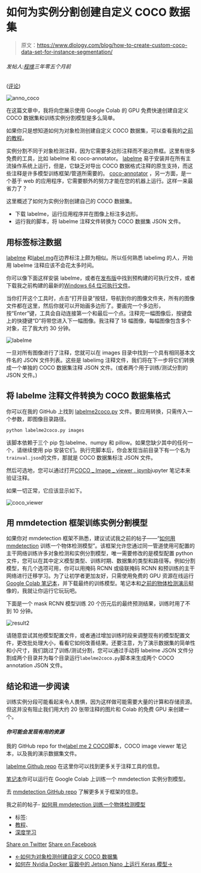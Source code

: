 # 如何为实例分割创建自定义 COCO 数据集

> 原文：<https://www.dlology.com/blog/how-to-create-custom-coco-data-set-for-instance-segmentation/>

###### 发帖人:[程维](/blog/author/Chengwei/)三年零五个月前

([评论](/blog/how-to-create-custom-coco-data-set-for-instance-segmentation/#disqus_thread))

![anno_coco](img/15b26989c29e75e0d9302eb24d40b04d.png)

在这篇文章中，我将向您展示使用 Google Colab 的 GPU 免费快速创建自定义 COCO 数据集和训练实例分割模型是多么简单。

如果你只是想知道如何为对象检测创建自定义 COCO 数据集，可以查看我的[之前的教程](https://www.dlology.com/blog/how-to-create-custom-coco-data-set-for-object-detection/)。

实例分割不同于对象检测注释，因为它需要多边形注释而不是边界框。这里有很多免费的工具，比如 labelme 和 coco-annotator。 [labelme](https://github.com/wkentaro/labelme) 易于安装并在所有主流操作系统上运行，但是，它缺乏对导出 COCO 数据格式注释的原生支持，而这些注释是许多模型训练框架/管道所需要的。 [coco-annotator](https://github.com/jsbroks/coco-annotator) ，另一方面，是一个基于 web 的应用程序，它需要额外的努力才能在您的机器上运行。这样一来最省力了？

这里概述了如何为实例分割创建自己的 COCO 数据集。

*   下载 labelme，运行应用程序并在图像上标注多边形。
*   运行我的脚本，将 labelme 注释文件转换为 COCO 数据集 JSON 文件。

## 用标签标注数据

[labelme](https://github.com/wkentaro/labelme) 和[label mg](https://github.com/tzutalin/labelImg)在边界标注上颇为相似。所以任何熟悉 labelimg 的人，开始用 labelme 注释应该不会花太多时间。

你可以像下面这样安装 labelme，或者在[发布版](https://github.com/wkentaro/labelme/releases/tag/v3.14.2)中找到预构建的可执行文件，或者下载我之前构建的最新的[Windows 64 位可执行文件](https://github.com/Tony607/labelme2coco/releases/download/V0.1/labelme.exe)。

当你打开这个工具时，点击“打开目录”按钮，导航到你的图像文件夹，所有的图像文件都在这里，然后你就可以开始画多边形了。要画完一个多边形，按“Enter”键，工具会自动连接第一个和最后一个点。注释完一幅图像后，按键盘上的快捷键“D”将带您进入下一幅图像。我注释了 18 幅图像，每幅图像包含多个对象，花了我大约 30 分钟。

![labelme](img/b8a119989df29e48c1c755e3f3369a5e.png)

一旦对所有图像进行了注释，您就可以在 images 目录中找到一个具有相同基本文件名的 JSON 文件列表。这些是 labelimg 注释文件，我们将在下一步将它们转换成一个单独的 COCO 数据集注释 JSON 文件。(或者两个用于训练/测试分割的 JSON 文件。)

## 将 labelme 注释文件转换为 COCO 数据集格式

你可以在我的 GitHub 上找到 [labelme2coco.py](https://github.com/Tony607/labelme2coco/blob/master/labelme2coco.py) 文件。要应用转换，只需传入一个参数，即图像目录路径。

```py
python labelme2coco.py images
```

该脚本依赖于三个 pip 包:labelme、numpy 和 pillow。如果您缺少其中的任何一个，请继续使用 pip 安装它们。执行完脚本后，你会发现当前目录下有一个名为`trainval.json`的文件，那就是 COCO 数据集标注 JSON 文件。

然后可选地，您可以通过打开[COCO _ Image _ viewer . ipynb](https://github.com/Tony607/labelme2coco/blob/master/COCO_Image_Viewer.ipynb)jupyter 笔记本来验证注释。

如果一切正常，它应该显示如下。

![coco_viewer](img/5e9aebf1a1484aa0ff8a106edb2d0ef0.png)

## 用 mmdetection 框架训练实例分割模型

如果你对 mmdetection 框架不熟悉，建议试试我之前的帖子——“[如何用 mmdetection](https://www.dlology.com/blog/how-to-train-an-object-detection-model-with-mmdetection/) 训练一个物体检测模型”。该框架允许您通过同一管道使用可配置的主干网络训练许多对象检测和实例分割模型，唯一需要修改的是模型配置 python 文件，您可以在其中定义模型类型、训练时期、数据集的类型和路径等。例如分割模型，有几个选项可用，你可以用掩码 RCNN 或级联掩码 RCNN 和预训练的主干网络进行迁移学习。为了让初学者更加友好，只需使用免费的 GPU 资源在线运行[Google Colab 笔记本](https://colab.research.google.com/github/Tony607/mmdetection_instance_segmentation_demo/blob/master/mmdetection_train_custom_coco_data_segmentation.ipynb)，并下载最终的训练模型。笔记本和[之前的物体检测演示](https://github.com/Tony607/mmdetection_object_detection_demo/blob/master/mmdetection_train_custom_coco_data.ipynb)挺像的，我就让你运行它玩玩吧。

下面是一个 mask RCNN 模型训练 20 个历元后的最终预测结果，训练时用了不到 10 分钟。

![result2](img/79430a51880c0f14b7c5b783fadcfce6.png)

请随意尝试其他模型配置文件，或者通过增加训练时段来调整现有的模型配置文件，更改批处理大小，看看它如何改善结果。还要注意，为了演示数据集的简单性和小尺寸，我们跳过了训练/测试分割，您可以通过手动将 labelme JSON 文件分割成两个目录并为每个目录运行`labelme2coco.py`脚本来生成两个 COCO annotation JSON 文件。

## 结论和进一步阅读

训练实例分段可能看起来令人畏惧，因为这样做可能需要大量的计算和存储资源。但这并没有阻止我们用大约 20 张带注释的图片和 Colab 的免费 GPU 来创建一个。

#### *你可能会发现有用的资源*

我的 GitHub repo for the[label me 2 COCO](https://github.com/Tony607/labelme2coco)脚本，COCO image viewer 笔记本，以及我的演示数据集文件。

[labelme Github repo](https://github.com/wkentaro/labelme) 在这里你可以找到更多关于注释工具的信息。

[笔记本](https://github.com/Tony607/mmdetection_instance_segmentation_demo/blob/master/mmdetection_train_custom_coco_data_segmentation.ipynb)你可以运行在 Google Colab 上训练一个 mmdetection 实例分割模型。

去 [mmdetection GitHub repo](https://github.com/open-mmlab/mmdetection) 了解更多关于框架的信息。

我之前的帖子- [如何用 mmdetection 训练一个物体检测模型](https://www.dlology.com/blog/how-to-create-custom-coco-data-set-for-object-detection/)

*   标签:
*   [教程](/blog/tag/tutorial/)、
*   [深度学习](/blog/tag/deep-learning/)

[Share on Twitter](https://twitter.com/intent/tweet?url=https%3A//www.dlology.com/blog/how-to-create-custom-coco-data-set-for-instance-segmentation/&text=How%20to%20create%20custom%20COCO%20data%20set%20for%20instance%20segmentation) [Share on Facebook](https://www.facebook.com/sharer/sharer.php?u=https://www.dlology.com/blog/how-to-create-custom-coco-data-set-for-instance-segmentation/)

*   [←如何为对象检测创建自定义 COCO 数据集](/blog/how-to-create-custom-coco-data-set-for-object-detection/)
*   [如何在 Nvidia Docker 容器中的 Jetson Nano 上运行 Keras 模型→](/blog/how-to-run-keras-model-on-jetson-nano-in-nvidia-docker-container/)